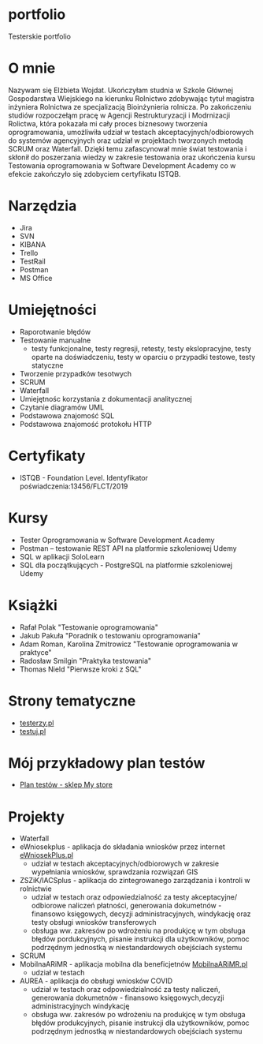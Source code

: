 # portfolio
Testerskie portfolio

# O mnie 
Nazywam się Elżbieta Wojdat. Ukończyłam studnia w Szkole Głównej Gospodarstwa Wiejskiego na kierunku Rolnictwo zdobywając tytuł magistra inżyniera Rolnictwa ze specjalizacją Bioinżynieria rolnicza. Po zakończeniu studiów rozpoczełąm pracę w Agencji Restrukturyzacji i Modrnizacji Rolictwa, która pokazała mi cały proces biznesowy tworzenia oprogramowania, umożliwiła udział w testach akceptacyjnych/odbiorowych do systemów agencyjnych oraz udział w projektach tworzonych metodą SCRUM oraz Waterfall.  Dzięki temu zafascynował mnie świat testowania i skłonił do poszerzania wiedzy w zakresie testowania oraz ukończenia kursu Testowania oprogramowania w Software Development Academy co w efekcie zakończyło się zdobyciem certyfikatu ISTQB. 

# Narzędzia 
 * Jira
 * SVN
 * KIBANA
 * Trello
 * TestRail
 * Postman
 * MS Office

# Umiejętności 
 * Raporotwanie błędów
 * Testowanie manualne
   * testy funkcjonalne, testy regresji, retesty, testy ekslopracyjne, testy oparte na doświadczeniu, testy w oparciu o przypadki testowe, testy statyczne 
 * Tworzenie przypadków tesotwych 
 * SCRUM
 * Waterfall
 * Umiejętnośc korzystania z dokumentacji analitycznej
 * Czytanie diagramów UML
 * Podstawowa znajomość SQL 
 * Podstawowa znajomość protokołu HTTP 

# Certyfikaty 
 * ISTQB - Foundation Level. Identyfikator poświadczenia:13456/FLCT/2019

# Kursy 
 * Tester Oprogramowania w Software Development Academy
 * Postman – testowanie REST API na platformie szkoleniowej Udemy 
 * SQL w aplikacji SoloLearn
 * SQL dla początkujących - PostgreSQL na platformie szkoleniowej Udemy

# Książki
 * Rafał Polak "Testowanie oprogramowania"
 * Jakub Pakuła "Poradnik o testowaniu oprogramowania"
 * Adam Roman, Karolina Zmitrowicz "Testowanie oprogramowania w praktyce"
 * Radosław Smilgin "Praktyka testowania"
 * Thomas Nield "Pierwsze kroki z SQL"

# Strony tematyczne
 * [testerzy.pl](https://testerzy.pl/)
 * [testuj.pl](https://testerzy.pl/)
# Mój przykładowy plan testów
* [Plan testów - sklep My store](https://docs.google.com/document/d/1bW4nHaf_TNGJSDWSIv845BW4oyb1w8rXTIRnCBa59fQ/edit)

# Projekty
 * Waterfall
  * eWniosekplus  - aplikacja do składania wniosków przez internet [eWniosekPlus.pl](https://sso.arimr.gov.pl/auth/realms/ewniosekplus/protocol/openid-connect/auth?client_id=ewniosekplus&redirect_uri=https%3A%2F%2Fewniosek.arimr.gov.pl%2F&state=f59c0bd8-6d36-4aa4-87db-3cfef7373d17&nonce=c96e226e-6b84-4ea4-880d-863cf3937dca&response_mode=fragment&response_type=code&scope=openid)
    * udział w testach akceptacyjnych/odbiorowych w zakresie wypełniania wniosków, sprawdzania rozwiązań GIS
  * ZSZiK/IACSplus - aplikacja do zintegrowanego zarządzania i kontroli w rolnictwie
    * udział w testach oraz odpowiedzialność za testy akceptacyjne/ odbiorowe naliczeń płatności, generowania dokumetnów - finansowo księgowych, decyzji administracyjnych, windykację oraz testy obsługi wniosków transferowych 
    * obsługa ww. zakresów po wdrożeniu na produkjcę w tym obsługa błędów pordukcyjnych, pisanie instrukcji dla użytkowników, pomoc podrzędnym jednostką w niestandardowych obejściach systemu
 * SCRUM 
  * MobilnaARiMR - aplikacja mobilna dla beneficjetnów [MobilnaARiMR.pl](https://www.arimr.gov.pl/mobilna-arimr.html)
    * udział w testach 
  * AUREA - aplikacja do obsługi wniosków COVID 
    * udział w testach oraz odpowiedzialność za testy naliczeń, generowania dokumetnów - finansowo księgowych,decyzji administracyjnych windykację
    * obsługa ww. zakresów po wdrożeniu na produkjcę w tym obsługa błędów produkcyjnych, pisanie instrukcji dla użytkowników, pomoc podrzędnym jednostką w niestandardowych obejściach systemu
    
 

